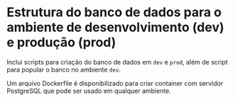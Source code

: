 # Estrutura do banco de dados para o ambiente de desenvolvimento (dev) e produção (prod)

Inclui scripts para criação do banco de dados em `dev` e `prod`,
além de script para popular o banco no ambiente `dev`.

Um arquivo Dockerfile é disponibilizado para criar container com servidor PostgreSQL
que pode ser usado em qualquer ambiente.